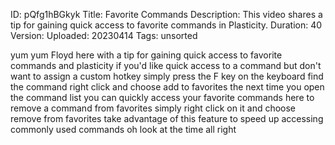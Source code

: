 ID: pQfg1hBGkyk
Title: Favorite Commands
Description: This video shares a tip for gaining quick access to favorite commands in Plasticity.
Duration: 40
Version: 
Uploaded: 20230414
Tags: unsorted

yum yum
Floyd here with a tip for gaining quick
access to favorite commands and
plasticity if you'd like quick access to
a command but don't want to assign a
custom hotkey simply press the F key on
the keyboard find the command right
click and choose add to favorites the
next time you open the command list you
can quickly access your favorite
commands here to remove a command from
favorites simply right click on it and
choose remove from favorites take
advantage of this feature to speed up
accessing commonly used commands oh look
at the time
all right
